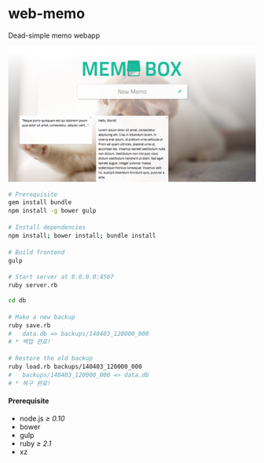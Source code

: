 web-memo
========

Dead-simple memo webapp

![](example/screenshot.png)

```bash
# Prerequisite
gem install bundle
npm install -g bower gulp

# Install dependencies
npm install; bower install; bundle install

# Build frontend
gulp

# Start server at 0.0.0.0:4567
ruby server.rb
```

```bash
cd db

# Make a new backup
ruby save.rb
#   data.db => backups/140403_120000_000
# * 백업 완료!

# Restore the old backup
ruby load.rb backups/140403_120000_000
#   backups/140403_120000_000 => data.db
# * 복구 완료!
```

#### Prerequisite

* node.js *≥ 0.10*
* bower
* gulp
* ruby *≥ 2.1*
* xz
